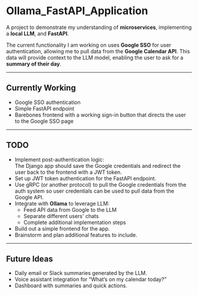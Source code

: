 # Ollama_FastAPI_Application

A project to demonstrate my understanding of **microservices**, implementing a **local LLM**, and **FastAPI**.

The current functionality I am working on uses **Google SSO** for user authentication, allowing me to pull data from the **Google Calendar API**. This data will provide context to the LLM model, enabling the user to ask for a **summary of their day**.

---

## Currently Working

- Google SSO authentication
- Simple FastAPI endpoint
- Barebones frontend with a working sign-in button that directs the user to the Google SSO page

---

## TODO

- Implement post-authentication logic:  
  The Django app should save the Google credentials and redirect the user back to the frontend with a JWT token.
- Set up JWT token authentication for the FastAPI endpoint.
- Use gRPC (or another protocol) to pull the Google credentials from the auth system so user credentials can be used to pull data from the Google API.
- Integrate with **Ollama** to leverage LLM:
  - Feed API data from Google to the LLM
  - Separate different users' chats
  - Complete additional implementation steps
- Build out a simple frontend for the app.
- Brainstorm and plan additional features to include.

---

## Future Ideas

- Daily email or Slack summaries generated by the LLM.
- Voice assistant integration for “What’s on my calendar today?”
- Dashboard with summaries and quick actions.
